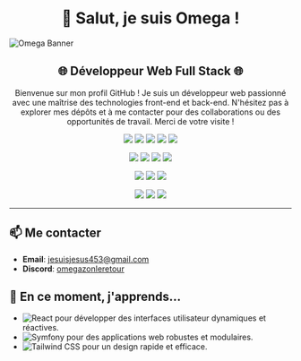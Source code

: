 <h1 align="center">👋 Salut, je suis Omega !</h1>

![Omega Banner](https://i.imgur.com/TiUgqOk.jpeg)

<h2 align="center">🌐 Développeur Web Full Stack 🌐</h2>

<p align="center">Bienvenue sur mon profil GitHub ! Je suis un développeur web passionné avec une maîtrise des technologies front-end et back-end. N'hésitez pas à explorer mes dépôts et à me contacter pour des collaborations ou des opportunités de travail. Merci de votre visite !
</p>

<p align="center">
  <img src="https://img.shields.io/badge/HTML5-E34F26?style=for-the-badge&logo=html5&logoColor=white" /> 
  <img src="https://img.shields.io/badge/CSS3-1572B6?style=for-the-badge&logo=css3&logoColor=white" /> 
  <img src="https://img.shields.io/badge/JavaScript-ES6%2B-F7DF1E?style=for-the-badge&logo=javascript&logoColor=black" /> 
  <img src="https://img.shields.io/badge/React-61DAFB?style=for-the-badge&logo=react&logoColor=black" /> 
  <img src="https://img.shields.io/badge/Tailwind_CSS-38B2AC?style=for-the-badge&logo=tailwind-css&logoColor=white" /> 
</p>

<p align="center">
  <img src="https://img.shields.io/badge/PHP-777BB4?style=for-the-badge&logo=php&logoColor=white" /> 
  <img src="https://img.shields.io/badge/Symfony-000000?style=for-the-badge&logo=symfony&logoColor=white" /> 
  <img src="https://img.shields.io/badge/SQL-4479A1?style=for-the-badge&logo=sql&logoColor=white" /> 
  <img src="https://img.shields.io/badge/MySQL-4479A1?style=for-the-badge&logo=mysql&logoColor=white" /> 
</p>

<p align="center">
  <img src="https://img.shields.io/badge/Git-F05032?style=for-the-badge&logo=git&logoColor=white" /> 
  <img src="https://img.shields.io/badge/GitHub-181717?style=for-the-badge&logo=github&logoColor=white" /> 
  <img src="https://img.shields.io/badge/Responsive_Design-51B7E0?style=for-the-badge&logo=responsive&logoColor=white" /> 
</p>

<p align="center">
  <img src="https://img.shields.io/badge/Visual_Studio_Code-007ACC?style=for-the-badge&logo=visual-studio-code&logoColor=white" /> 
  <img src="https://img.shields.io/badge/Node.js-339933?style=for-the-badge&logo=nodedotjs&logoColor=white" /> 
  <img src="https://img.shields.io/badge/npm-CB3837?style=for-the-badge&logo=npm&logoColor=white" /> 
</p> 

---

## 📫 Me contacter
- **Email**: [jesuisjesus453@gmail.com](mailto:jesuisjesus453@gmail.com)
- **Discord**: [omegazonleretour](https://discordapp.com/users/1122447426570174555)

## 🌱 En ce moment, j'apprends...
- ![React](https://img.shields.io/badge/React-61DAFB?style=flat&logo=react&logoColor=black) pour développer des interfaces utilisateur dynamiques et réactives.
- ![Symfony](https://img.shields.io/badge/Symfony-000000?style=flat&logo=symfony&logoColor=white) pour des applications web robustes et modulaires.
- ![Tailwind CSS](https://img.shields.io/badge/Tailwind_CSS-38B2AC?style=flat&logo=tailwind-css&logoColor=white) pour un design rapide et efficace.

